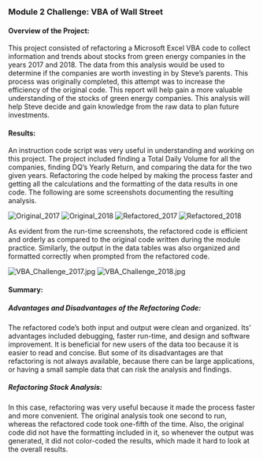 ### Module 2 Challenge: VBA of Wall Street

#### Overview of the Project:

This project consisted of refactoring a Microsoft Excel VBA code to collect information and trends about stocks from green energy companies in the years 2017 and 2018. The data from this analysis would be used to determine if the companies are worth investing in by Steve’s parents. This process was originally completed, this attempt was to increase the efficiency of the original code. This report will help gain a more valuable understanding of the stocks of green energy companies. This analysis will help Steve decide and gain knowledge from the raw data to plan future investments. 

#### Results:

An instruction code script was very useful in understanding and working on this project. The project included finding a Total Daily Volume for all the companies, finding DQ’s Yearly Return, and comparing the data for the two given years. Refactoring the code helped by making the process faster and getting all the calculations and the formatting of the data results in one code. The following are some screenshots documenting the resulting analysis.    

![Original_2017](/assets/Resources/Original_2017.jpg)
![Original_2018](/assets/Resources/Original_2018.jpg)
![Refactored_2017](/assets/Resources/Refactored_2017.jpg)
![Refactored_2018](/assets/Resources/Refactored_2018.jpg)

As evident from the run-time screenshots, the refactored code is efficient and orderly as compared to the original code written during the module practice. Similarly, the output in the data tables was also organized and formatted correctly when prompted from the refactored code. 

![VBA_Challenge_2017.jpg](/assets/Resources/VBA_Challenge_2017.jpg)
![VBA_Challenge_2018.jpg](/assets/Resources/VBA_Challenge_2018.jpg)

#### Summary:

##### Advantages and Disadvantages of the Refactoring Code:

The refactored code’s both input and output were clean and organized. Its’ advantages included debugging, faster run-time, and design and software improvement. It is beneficial for new users of the data too because it is easier to read and concise. But some of its disadvantages are that refactoring is not always available, because there can be large applications, or having a small sample data that can risk the analysis and findings. 

##### Refactoring Stock Analysis:

In this case, refactoring was very useful because it made the process faster and more convenient. The original analysis took one second to run, whereas the refactored code took one-fifth of the time. Also, the original code did not have the formatting included in it, so whenever the output was generated, it did not color-coded the results, which made it hard to look at the overall results. 
